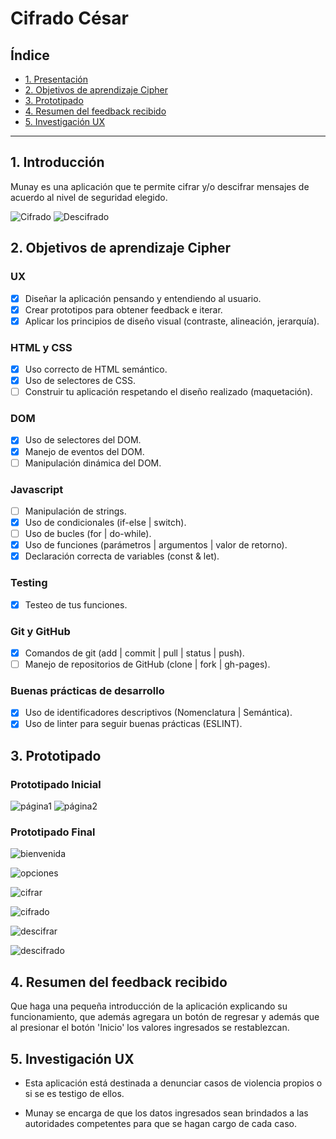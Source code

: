 # Cifrado César

## Índice

* [1. Presentación](#1-presentación)
* [2. Objetivos de aprendizaje Cipher](#2-objetivos-de-aprendizaje-cipher)
* [3. Prototipado](#3-prototipado)
* [4. Resumen del feedback recibido](#4-resumen-del-feedback-recibido)
* [5. Investigación UX](#5-investigación-ux)

***

## 1. Introducción

Munay es una aplicación que te permite cifrar y/o descifrar mensajes de acuerdo al nivel de seguridad elegido.

![Cifrado](https://github.com/nesnip/LIM011-cipher/blob/master/src/images/cifrado.png?raw=true)
![Descifrado](https://github.com/nesnip/LIM011-cipher/blob/master/src/images/descifrado.png?raw=true)

## 2. Objetivos de aprendizaje Cipher

### UX

- [X] Diseñar la aplicación pensando y entendiendo al usuario.
- [X] Crear prototipos para obtener feedback e iterar.
- [X] Aplicar los principios de diseño visual (contraste, alineación, jerarquía).
​
### HTML y CSS

- [X] Uso correcto de HTML semántico.
- [X] Uso de selectores de CSS.
- [ ] Construir tu aplicación respetando el diseño realizado (maquetación).
​
### DOM

- [X] Uso de selectores del DOM.
- [X] Manejo de eventos del DOM.
- [ ] Manipulación dinámica del DOM.
​
### Javascript

- [ ] Manipulación de strings.
- [X] Uso de condicionales (if-else | switch).
- [ ] Uso de bucles (for | do-while).
- [X] Uso de funciones (parámetros | argumentos | valor de retorno).
- [X] Declaración correcta de variables (const & let).
​
### Testing
- [X] Testeo de tus funciones.
​
### Git y GitHub
- [X] Comandos de git (add | commit | pull | status | push).
- [ ] Manejo de repositorios de GitHub (clone | fork | gh-pages).
​
### Buenas prácticas de desarrollo
- [X] Uso de identificadores descriptivos (Nomenclatura | Semántica).
- [X] Uso de linter para seguir buenas prácticas (ESLINT).

## 3. Prototipado

### Prototipado Inicial

![página1](https://github.com/nesnip/LIM011-cipher/blob/master/src/images/PI1.jpg?raw=true)
![página2](https://github.com/nesnip/LIM011-cipher/blob/master/src/images/PI2.jpg?raw=true)

### Prototipado Final

![bienvenida](https://github.com/nesnip/LIM011-cipher/blob/master/src/images/PF1.png?raw=true)

![opciones](https://github.com/nesnip/LIM011-cipher/blob/master/src/images/PF2.png?raw=true)

![cifrar](https://github.com/nesnip/LIM011-cipher/blob/master/src/images/PF3.png?raw=true)

![cifrado](https://github.com/nesnip/LIM011-cipher/blob/master/src/images/PF4.png?raw=true)

![descifrar](https://github.com/nesnip/LIM011-cipher/blob/master/src/images/PF5.png?raw=true)

![descifrado](https://github.com/nesnip/LIM011-cipher/blob/master/src/images/PF6.png?raw=true)


## 4. Resumen del feedback recibido

Que haga una pequeña introducción de la aplicación explicando su funcionamiento, que además agregara un botón de regresar y además que al presionar el botón 'Inicio' los valores ingresados se restablezcan.

## 5. Investigación UX

* Esta aplicación está destinada a denunciar casos de violencia propios o si se es testigo de ellos.

* Munay se encarga de que los datos ingresados sean brindados a las autoridades competentes para que se hagan cargo de cada caso.
